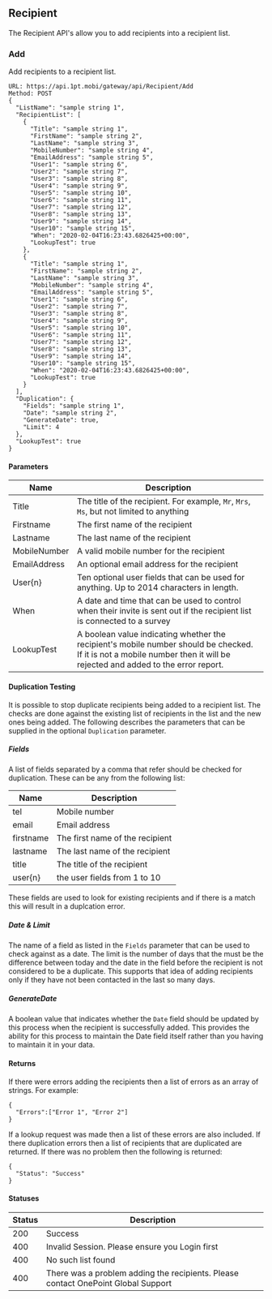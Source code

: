 ## Recipient
The Recipient API's allow you to add recipients into a recipient list.

### Add
Add recipients to a recipient list.
```
URL: https://api.1pt.mobi/gateway/api/Recipient/Add
Method: POST
{
  "ListName": "sample string 1",
  "RecipientList": [
    {
      "Title": "sample string 1",
      "FirstName": "sample string 2",
      "LastName": "sample string 3",
      "MobileNumber": "sample string 4",
      "EmailAddress": "sample string 5",
      "User1": "sample string 6",
      "User2": "sample string 7",
      "User3": "sample string 8",
      "User4": "sample string 9",
      "User5": "sample string 10",
      "User6": "sample string 11",
      "User7": "sample string 12",
      "User8": "sample string 13",
      "User9": "sample string 14",
      "User10": "sample string 15",
      "When": "2020-02-04T16:23:43.6826425+00:00",
      "LookupTest": true
    },
    {
      "Title": "sample string 1",
      "FirstName": "sample string 2",
      "LastName": "sample string 3",
      "MobileNumber": "sample string 4",
      "EmailAddress": "sample string 5",
      "User1": "sample string 6",
      "User2": "sample string 7",
      "User3": "sample string 8",
      "User4": "sample string 9",
      "User5": "sample string 10",
      "User6": "sample string 11",
      "User7": "sample string 12",
      "User8": "sample string 13",
      "User9": "sample string 14",
      "User10": "sample string 15",
      "When": "2020-02-04T16:23:43.6826425+00:00",
      "LookupTest": true
    }
  ],
  "Duplication": {
    "Fields": "sample string 1",
    "Date": "sample string 2",
    "GenerateDate": true,
    "Limit": 4
  },
  "LookupTest": true
}
```
#### Parameters
Name | Description
---- | -----------
Title | The title of the recipient. For example, `Mr`, `Mrs`, `Ms`, but not limited to anything
Firstname | The first name of the recipient
Lastname | The last name of the recipient 
MobileNumber | A valid mobile number for the recipient
EmailAddress | An optional email address for the recipient
User{n} | Ten optional user fields that can be used for anything. Up to 2014 characters in length.
When | A date and time that can be used to control when their invite is sent out if the recipient list is connected to a survey
LookupTest | A boolean value indicating whether the recipient's mobile number should be checked. If it is not a mobile number then it will be rejected and added to the error report.


#### Duplication Testing
It is possible to stop duplicate recipients being added to a recipient list. The checks are done against the existing
list of recipients in the list and the new ones being added. The following describes the parameters that can be
supplied in the optional `Duplication` parameter.

##### Fields
A list of fields separated by a comma that refer should be checked for duplication. These can be any from the following list:

Name | Description
---- | -----------
tel | Mobile number
email | Email address
firstname | The first name of the recipient
lastname | The last name of the recipient
title | The title of the recipient
user{n} | the user fields from 1 to 10

These fields are used to look for existing recipients and if there is a match this will result in a duplcation error.

##### Date & Limit
The name of a field as listed in the `Fields` parameter that can be used to check against as a date.
The limit is the number of days that the must be the difference between today and the date in the field before the recipient is not considered to be a duplicate.
This supports that idea of adding recipients only if they have not been contacted in the last so many days.

##### GenerateDate
A boolean value that indicates whether the `Date` field should be updated by this process when the recipient is successfully added.
This provides the ability for this process to maintain the Date field itself rather than you having to maintain it
in your data.


#### Returns
If there were errors adding the recipients then a list of errors as an array of strings. For example:
```
{
  "Errors":["Error 1", "Error 2"]
}
```
If a lookup request was made then a list of these errors are also included.
If there duplication errors then a list of recipients that are duplicated are returned.
If there was no problem then the following is returned:
```
{
  "Status": "Success"
}
```

#### Statuses
Status | Description
------ | -----------
200 | Success
400 | Invalid Session. Please ensure you Login first
400 | No such list found
400 | There was a problem adding the recipients. Please contact OnePoint Global Support
